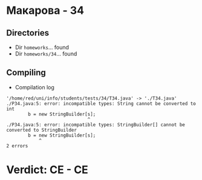 # Макарова - 34
## Directories
- Dir `homeworks`... found
- Dir `homeworks/34`... found
## Compiling
- Compilation log
```
'/home/red/uni/info/students/tests/34/T34.java' -> './T34.java'
./P34.java:5: error: incompatible types: String cannot be converted to int
        b = new StringBuilder[s];
                              ^
./P34.java:5: error: incompatible types: StringBuilder[] cannot be converted to StringBuilder
        b = new StringBuilder[s];
            ^
2 errors

```
# Verdict: **CE** - CE
